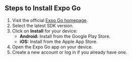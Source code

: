 ## Steps to Install Expo Go

1. Visit the official [Expo Go homepage](https://expo.dev/go).
2. Select the latest SDK version.
3. Click on **Install** for your device:
   - **Android:** Install from the Google Play Store.
   - **iOS:** Install from the Apple App Store.
4. Open the Expo Go app on your device.
5. Create a new account or log in if you already have one.
